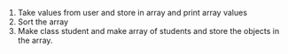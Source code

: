 1) Take values from user and store in array and print array values
2) Sort the array
3) Make class student and make array of students and store the objects in the array.
